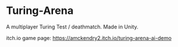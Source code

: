# Turing-Arena
A multiplayer Turing Test / deathmatch. Made in Unity.

itch.io game page: https://amckendry2.itch.io/turing-arena-ai-demo
